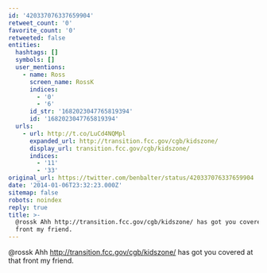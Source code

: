 ```yaml
---
id: '420337076337659904'
retweet_count: '0'
favorite_count: '0'
retweeted: false
entities:
  hashtags: []
  symbols: []
  user_mentions:
    - name: Ross
      screen_name: RossK
      indices:
        - '0'
        - '6'
      id_str: '1682023047765819394'
      id: '1682023047765819394'
  urls:
    - url: http://t.co/LuCd4NQMpl
      expanded_url: http://transition.fcc.gov/cgb/kidszone/
      display_url: transition.fcc.gov/cgb/kidszone/
      indices:
        - '11'
        - '33'
original_url: https://twitter.com/benbalter/status/420337076337659904
date: '2014-01-06T23:32:23.000Z'
sitemap: false
robots: noindex
reply: true
title: >-
  @rossk Ahh http://transition.fcc.gov/cgb/kidszone/ has got you covered at that
  front my friend.
---
```


@rossk Ahh http://transition.fcc.gov/cgb/kidszone/ has got you covered at that front my friend.